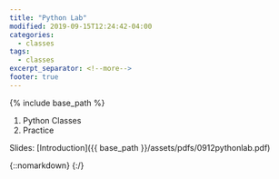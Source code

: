 ```yaml
---
title: "Python Lab"
modified: 2019-09-15T12:24:42-04:00
categories:
  - classes
tags:
  - classes
excerpt_separator: <!--more-->
footer: true
---
```


{% include base_path %}

1. Python Classes
2. Practice

<!--more-->

Slides: [Introduction]({{ base_path }}/assets/pdfs/0912pythonlab.pdf)

{::nomarkdown}
<object data="{{ base_path }}/assets/pdfs/0912pythonlab.pdf" width="500" height="500" type='application/pdf'/>
</object>
{:/}

